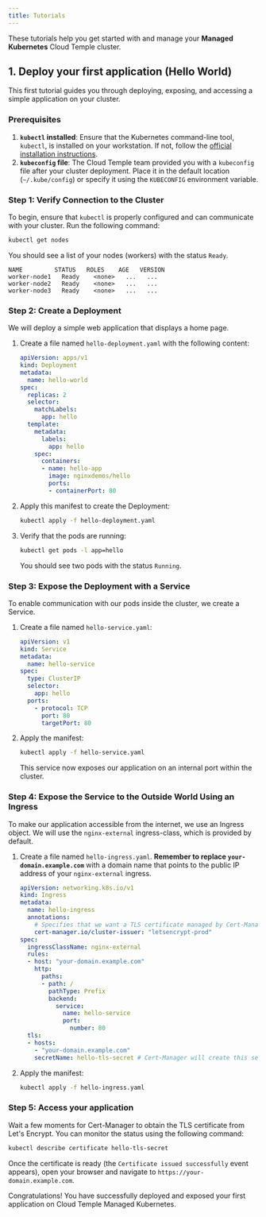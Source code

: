 ```yaml
---
title: Tutorials
---
```


These tutorials help you get started with and manage your **Managed Kubernetes** Cloud Temple cluster.

## 1. Deploy your first application (Hello World)

This first tutorial guides you through deploying, exposing, and accessing a simple application on your cluster.

### Prerequisites

1.  **`kubectl` installed**: Ensure that the Kubernetes command-line tool, `kubectl`, is installed on your workstation. If not, follow the [official installation instructions](https://kubernetes.io/docs/tasks/tools/install-kubectl-linux/).
2.  **`kubeconfig` file**: The Cloud Temple team provided you with a `kubeconfig` file after your cluster deployment. Place it in the default location (`~/.kube/config`) or specify it using the `KUBECONFIG` environment variable.

### Step 1: Verify Connection to the Cluster

To begin, ensure that `kubectl` is properly configured and can communicate with your cluster. Run the following command:

```bash
kubectl get nodes
```

You should see a list of your nodes (workers) with the status `Ready`.

```
NAME         STATUS   ROLES    AGE   VERSION
worker-node1   Ready    <none>   ...   ...
worker-node2   Ready    <none>   ...   ...
worker-node3   Ready    <none>   ...   ...
```

### Step 2: Create a Deployment

We will deploy a simple web application that displays a home page.

1.  Create a file named `hello-deployment.yaml` with the following content:

    ```yaml
    apiVersion: apps/v1
    kind: Deployment
    metadata:
      name: hello-world
    spec:
      replicas: 2
      selector:
        matchLabels:
          app: hello
      template:
        metadata:
          labels:
            app: hello
        spec:
          containers:
          - name: hello-app
            image: nginxdemos/hello
            ports:
            - containerPort: 80
    ```

2.  Apply this manifest to create the Deployment:

    ```bash
    kubectl apply -f hello-deployment.yaml
    ```

3.  Verify that the pods are running:

    ```bash
    kubectl get pods -l app=hello
    ```
    You should see two pods with the status `Running`.

### Step 3: Expose the Deployment with a Service

To enable communication with our pods inside the cluster, we create a Service.

1.  Create a file named `hello-service.yaml`:

    ```yaml
    apiVersion: v1
    kind: Service
    metadata:
      name: hello-service
    spec:
      type: ClusterIP
      selector:
        app: hello
      ports:
        - protocol: TCP
          port: 80
          targetPort: 80
    ```

2.  Apply the manifest:

    ```bash
    kubectl apply -f hello-service.yaml
    ```
    This service now exposes our application on an internal port within the cluster.

### Step 4: Expose the Service to the Outside World Using an Ingress

To make our application accessible from the internet, we use an Ingress object. We will use the `nginx-external` ingress-class, which is provided by default.

1.  Create a file named `hello-ingress.yaml`. **Remember to replace `your-domain.example.com`** with a domain name that points to the public IP address of your `nginx-external` ingress.

    ```yaml
    apiVersion: networking.k8s.io/v1
    kind: Ingress
    metadata:
      name: hello-ingress
      annotations:
        # Specifies that we want a TLS certificate managed by Cert-Manager
        cert-manager.io/cluster-issuer: "letsencrypt-prod"
    spec:
      ingressClassName: nginx-external
      rules:
      - host: "your-domain.example.com"
        http:
          paths:
          - path: /
            pathType: Prefix
            backend:
              service:
                name: hello-service
                port:
                  number: 80
      tls:
      - hosts:
        - "your-domain.example.com"
        secretName: hello-tls-secret # Cert-Manager will create this secret with the certificate
    ```

2.  Apply the manifest:

    ```bash
    kubectl apply -f hello-ingress.yaml
    ```

### Step 5: Access your application

Wait a few moments for Cert-Manager to obtain the TLS certificate from Let's Encrypt. You can monitor the status using the following command:

```bash
kubectl describe certificate hello-tls-secret
```

Once the certificate is ready (the `Certificate issued successfully` event appears), open your browser and navigate to `https://your-domain.example.com`.

Congratulations! You have successfully deployed and exposed your first application on Cloud Temple Managed Kubernetes.